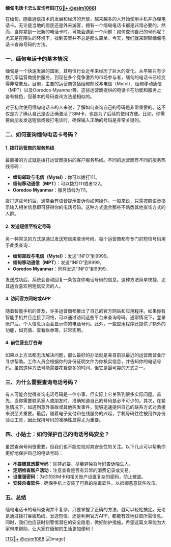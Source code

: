**缅甸电话卡怎么查询号码[[TG💪+ @esim1088](https://t.me/s/esim1088)]**

在缅甸，随着通信技术的发展和经济的开放，越来越多的人开始使用手机并办理电话卡。无论是当地的居民还是外来游客，拥有一个缅甸电话卡都是非常必要的。然而，当你拿到一张新的电话卡时，可能会遇到一个问题：如何查询自己的号码呢？尤其是在陌生的环境下，找到答案并不总是那么简单。今天，我们就来聊聊缅甸电话卡查询号码的方法。

### 一、缅甸电话卡的基本情况

缅甸是一个快速发展的国家，其电信行业近年来经历了巨大的变化。从早期只有少数几家运营商提供服务，到现在多个竞争激烈的市场参与者，缅甸的电话卡已经变得非常普及。目前，主要的运营商包括缅甸邮政与电信（Mytel）、缅甸移动通信（MPT）以及Ooredoo Myanmar等。这些运营商提供的电话卡在功能和服务上各有特色，但基本的号码查询方法是相似的。

对于初次使用缅甸电话卡的人来说，了解如何查询自己的号码是非常重要的。这不仅是为了确认自己是否正确激活了SIM卡，也是为了后续的使用方便。比如，你需要向朋友发送短信或拨打电话时，确保输入正确的号码是非常关键的。

### 二、如何查询缅甸电话卡号码？

#### 1. 拨打运营商的服务热线

最直接的方式就是拨打运营商提供的客户服务热线。不同的运营商有不同的服务热线号码：

- **缅甸邮政与电信（Mytel）**：你可以拨打111。
- **缅甸移动通信（MPT）**：可以拨打111或者122。
- **Ooredoo Myanmar**：服务热线为111。

拨打这些号码后，通常会有语音提示告诉你如何操作。一般来说，只需按照语音指示输入相关信息即可获得你的电话号码。这种方式适合那些不熟悉其他查询方式的人群。

#### 2. 发送短信至特定号码

另一种常见的方式是通过发送短信来查询号码。每个运营商都有专门的短信号码用于此类查询：

- **缅甸邮政与电信（Mytel）**：发送“INFO”到9999。
- **缅甸移动通信（MPT）**：发送“INFO”到9999。
- **Ooredoo Myanmar**：同样发送“INFO”到9999。

发送成功后，系统会自动回复一条包含你电话号码的信息。这种方法简单快捷，尤其适合喜欢用短信交流的人。

#### 3. 访问官方网站或APP

随着智能手机的普及，许多运营商都推出了自己的官方网站和应用程序。如果你有智能手机并且连接了网络，可以通过访问这些平台来查询号码。通常情况下，登录账户后，个人信息页面会显示你的电话号码。此外，一些应用程序还提供了额外的功能，如充值、查看账单等，非常实用。

#### 4. 前往营业厅咨询

如果以上方法都无法解决问题，那么最好的办法就是亲自前往最近的运营商营业厅寻求帮助。工作人员会根据你的身份证明文件为你核实信息，并告知你的电话号码。虽然这种方法可能需要花费更多的时间，但它是最可靠的方式之一。

### 三、为什么需要查询电话号码？

有人可能会觉得查询电话号码是一件小事，但实际上它关系到很多实际问题。首先，当你需要联系家人或朋友时，准确知道自己的号码是必不可少的。其次，在紧急情况下，如遇到意外事故或其他突发事件，能够迅速提供自己的联系方式对救援来说至关重要。最后，随着电子支付和在线服务的兴起，手机号码往往被用作身份验证工具，因此保持号码的准确性显得尤为重要。

### 四、小贴士：如何保护自己的电话号码安全？

虽然查询号码很重要，但我们也不能忽视对其安全性的关注。以下几点可以帮助你更好地保护自己的电话号码：

- **不要随意透露号码**：除非必要，尽量避免将号码告诉陌生人。
- **定期检查账户活动**：注意查看是否有异常的消费记录或交易。
- **设置强密码**：为你的SIM卡和相关账户设置复杂的密码，防止被盗。
- **安装杀毒软件**：确保手机上安装了可靠的杀毒软件，以抵御恶意软件攻击。

### 五、总结

缅甸电话卡的号码查询并不复杂，只要掌握了正确的方法，就可以轻松搞定。无论是通过拨打客服热线、发送短信，还是利用官方APP，都能有效地获取所需信息。同时，我们也应该时刻警惕潜在的安全隐患，做好防护措施。希望这篇文章能为大家带来帮助，让大家在缅甸的生活更加便利！

[[TG💪+ @esim1088](https://t.me/s/esim1088) ![Image](https://i.postimg.cc/4NQfJmqS/Snipaste-2025-05-13-00-14-12.png)]